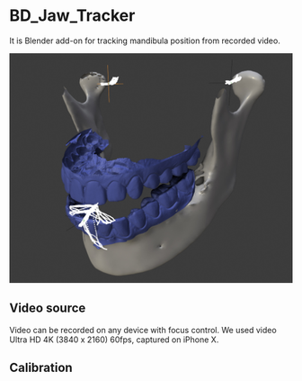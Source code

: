 # BD_Jaw_Tracker
It is Blender add-on for tracking mandibula position from recorded video.

![alt][logo]

[logo]: ./Resources/Images/1.jpg "Screenshot from Blender with path of condule and incisial point"

## Video source
Video can be recorded on any device with focus control. We used video Ultra HD 4K (3840 x 2160) 60fps, captured on iPhone X.

## Calibration

